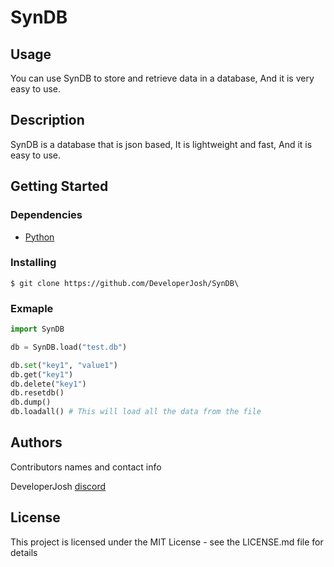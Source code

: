 # SynDB

## Usage

You can use SynDB to store and retrieve data in a database, And it is very easy to use.

## Description

SynDB is a database that is json based, It is lightweight and fast, And it is easy to use.

## Getting Started

### Dependencies

* [Python](https://www.python.org/downloads/)
### Installing

```git
$ git clone https://github.com/DeveloperJosh/SynDB\
```

### Exmaple

```python
import SynDB

db = SynDB.load("test.db")

db.set("key1", "value1")
db.get("key1")
db.delete("key1")
db.resetdb()
db.dump() 
db.loadall() # This will load all the data from the file
```

## Authors

Contributors names and contact info

DeveloperJosh
[discord](https://discord.gg/321750582912221184)

## License

This project is licensed under the MIT License - see the LICENSE.md file for details